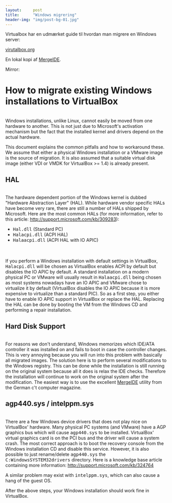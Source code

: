 ```yaml
---
layout:     post
title:      "Windows migrering"
header-img: "img/post-bg-01.jpg"
---
```

<p>Virtualbox har en udm&aelig;rket guide til hvordan man migrere en Windows server:</p>
<p><a href="http://www.virtualbox.org/wiki/Migrate_Windows" target="_blank">virutalbox.org</a></p>
<p>En lokal kopi af <a href="http://christian.lysel.net/wp-content/uploads/2009/04/mergeide.zip">MergeIDE</a>.</p>
<p>Mirror:</p>
<div class="wikipage">
<div id="searchable">
<h1 id="HowtomigrateexistingWindowsinstallationstoVirtualBox">How to migrate existing Windows installations to VirtualBox</h1><br />
Windows installations, unlike Linux, cannot easily be moved from one hardware to another. This is not just due to Microsoft's activation mechanism but the fact that the installed kernel and drivers depend on the actual hardware.</p>
<p>This document explains the common pitfalls and how to workaround these. We assume that either a physical Windows installation or a VMware image is the source of migration. It is also assumed that a suitable virtual disk image (either VDI or VMDK for VirtualBox >= 1.4) is already present.</p>
<h2 id="HAL">HAL</h2><br />
The hardware dependent portion of the Windows kernel is dubbed "Hardware Abstraction Layer" (HAL). While hardware vendor specific HALs have become very rare, there are still a number of HALs shipped by Microsoft. Here are the most common HALs (for more information, refer to this article: <a class="ext-link" href="http://support.microsoft.com/kb/309283"><span class="icon">http://support.microsoft.com/kb/309283</span></a>):</p>
<ul>
<li><tt>Hal.dll</tt> (Standard PC)</li>
<li><tt>Halacpi.dll</tt> (ACPI HAL)</li>
<li><tt>Halaacpi.dll</tt> (ACPI HAL with IO APIC)</li><br />
</ul><br />
If you perform a Windows installation with default settings in VirtualBox, <tt>Halacpi.dll</tt> will be chosen as VirtualBox enables ACPI by default but disables the IO APIC by default. A standard installation on a modern physical PC or VMware will usually result in <tt>Halaacpi.dll</tt> being chosen as most systems nowadays have an IO APIC and VMware chose to virtualize it by default (VirtualBox disables the IO APIC because it is more expensive to virtualize than a standard PIC). So as a first step, you either have to enable IO APIC support in VirtualBox or replace the HAL. Replacing the HAL can be done by booting the VM from the Windows CD and performing a repair installation.</p>
<h2 id="HardDiskSupport">Hard Disk Support</h2><br />
For reasons we don't understand, Windows memorizes which IDE/ATA controller it was installed on and fails to boot in case the controller changes. This is very annoying because you will run into this problem with basically all migrated images. The solution here is to perform several modifications to the Windows registry. This can be done while the installation is still running on the original system because all it does is relax the IDE checks. Therefore the installation will continue to work on the original system after the modification. The easiest way is to use the excellent <a class="attachment" title="Attachment Migrate_Windows: MergeIDE.zip" href="http://www.virtualbox.org/attachment/wiki/Migrate_Windows/MergeIDE.zip">MergeIDE</a> utility from the German c't computer magazine.</p>
<h2 id="agp440.sysintelppm.sys">agp440.sys / intelppm.sys</h2><br />
There are a few Windows device drivers that does not play nice on VirtualBox' hardware. Many physical PC systems (and VMware) have a AGP graphics bus which will cause <tt>agp440.sys</tt> to be installed. VirtualBox' virtual graphics card is on the PCI bus and the driver will cause a system crash. The most correct approach is to boot the recovery console from the Windows installation CD and disable this service. However, it is also possible to just rename/delete <tt>agp440.sys</tt> the <tt>C:WindowsSYSTEM32drivers</tt> directory. Here is a knowledge base article containing more information: <a class="ext-link" href="http://support.microsoft.com/kb/324764"><span class="icon">http://support.microsoft.com/kb/324764</span></a></p>
<p>A similar problem may exist with <tt>intelppm.sys</tt>, which can also cause a hang of the guest OS.</p>
<p>After the above steps, your Windows installation should work fine in VirtualBox.</div><br />
</div></p>
